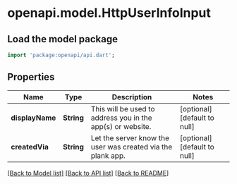# openapi.model.HttpUserInfoInput

## Load the model package
```dart
import 'package:openapi/api.dart';
```

## Properties
Name | Type | Description | Notes
------------ | ------------- | ------------- | -------------
**displayName** | **String** | This will be used to address you in the app(s) or website. | [optional] [default to null]
**createdVia** | **String** | Let the server know the user was created via the plank app. | [optional] [default to null]

[[Back to Model list]](../README.md#documentation-for-models) [[Back to API list]](../README.md#documentation-for-api-endpoints) [[Back to README]](../README.md)


